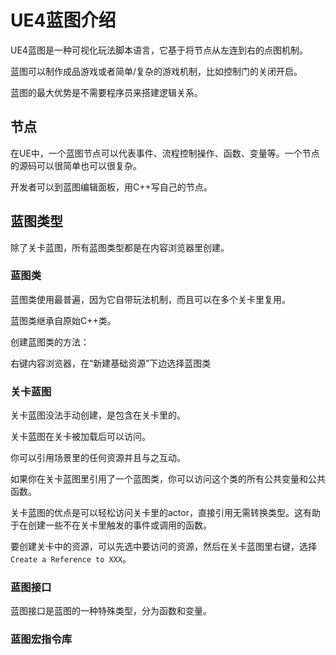 # UE4蓝图介绍

UE4蓝图是一种可视化玩法脚本语言，它基于将节点从左连到右的点图机制。

蓝图可以制作成品游戏或者简单/复杂的游戏机制，比如控制门的关闭开启。

蓝图的最大优势是不需要程序员来搭建逻辑关系。

## 节点

在UE中，一个蓝图节点可以代表事件、流程控制操作、函数、变量等。一个节点的源码可以很简单也可以很复杂。

开发者可以到蓝图编辑面板，用C++写自己的节点。

## 蓝图类型

除了关卡蓝图，所有蓝图类型都是在内容浏览器里创建。

### 蓝图类

蓝图类使用最普遍，因为它自带玩法机制，而且可以在多个关卡里复用。

蓝图类继承自原始C++类。

创建蓝图类的方法：

右键内容浏览器，在“新建基础资源”下边选择蓝图类

### 关卡蓝图

关卡蓝图没法手动创建，是包含在关卡里的。

关卡蓝图在关卡被加载后可以访问。

你可以引用场景里的任何资源并且与之互动。

如果你在关卡蓝图里引用了一个蓝图类，你可以访问这个类的所有公共变量和公共函数。

关卡蓝图的优点是可以轻松访问关卡里的actor，直接引用无需转换类型。这有助于在创建一些不在关卡里触发的事件或调用的函数。

要创建关卡中的资源，可以先选中要访问的资源，然后在关卡蓝图里右键，选择`Create a Reference to XXX`。

### 蓝图接口

蓝图接口是蓝图的一种特殊类型，分为函数和变量。



### 蓝图宏指令库
